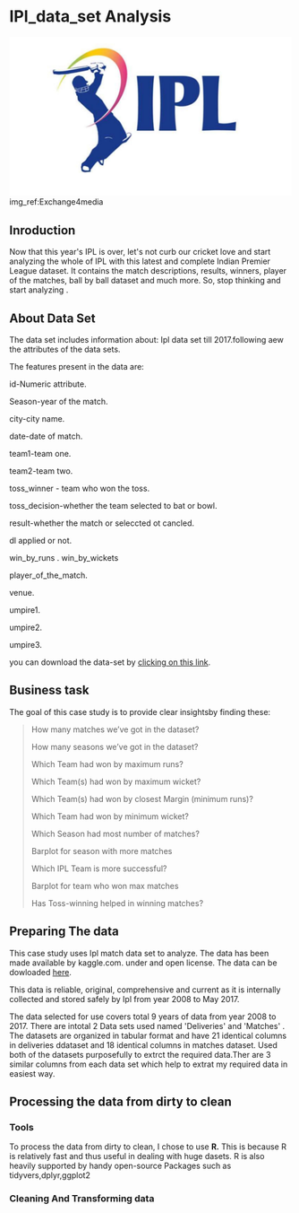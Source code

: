 # IPl_data_set Analysis
![ipl Image](Images/ipl%20image.jpg)
img_ref:Exchange4media

## Inroduction

Now that this year's IPL is over, let's not curb our cricket love and start analyzing the whole of IPL with this latest and complete Indian Premier League dataset. It contains the match descriptions, results, winners, player of the matches, ball by ball dataset and much more. So, stop thinking and start analyzing .

## About Data Set

The data set includes information about: Ipl data set till 2017.following aew the attributes of the data sets.

The features present in the data are:

id-Numeric attribute.

Season-year of the match.

city-city name.

date-date of match.

team1-team one.

team2-team two.

toss_winner - team who won the toss.

toss_decision-whether the team selected to bat or bowl.
 
result-whether the match or seleccted ot cancled.

dl applied or not.

win_by_runs
.
win_by_wickets

player_of_the_match.

venue.

umpire1.

umpire2.

umpire3.

you can download the data-set by [clicking on this link](https://www.kaggle.com/datasets/patrickb1912/ipl-complete-dataset-20082020).

## Business task
The goal of this case study is to provide clear insightsby finding these:

>How many matches we’ve got in the dataset?
>
>How many seasons we’ve got in the dataset?
>
>Which Team had won by maximum runs?
>
>Which Team(s) had won by maximum wicket?
>
>Which Team(s) had won by closest Margin (minimum runs)?
>
>Which Team had won by minimum wicket?
>
>Which Season had most number of matches?
>
>Barplot for season with more matches
>
>Which IPL Team is more successful?
>
>Barplot for team who won max matches
>
>Has Toss-winning helped in winning matches?

## Preparing The data

This case study uses Ipl match data set  to analyze. The data has been made available by kaggle.com. under and open license. The data can be dowloaded [here](https://www.kaggle.com/datasets/patrickb1912/ipl-complete-dataset-20082020).

This data is reliable, original, comprehensive and current as it is internally collected and stored safely by Ipl from year 2008 to May 2017. 

The data selected for use covers total 9 years of data from year 2008 to 2017. There are intotal 2 Data sets used named 'Deliveries' and 'Matches' . The datasets are organized in tabular format and have 21 identical columns in deliveries ddataset and 18 identical columns in matches dataset. Used both of the datasets purposefully to extrct the required data.Ther are 3 similar columns from each data set which help to extrat my required data in easiest way.

## Processing the data from dirty to clean 

### Tools

To process the data from dirty to clean, I chose to use **R.** This is because R is relatively fast and thus useful in dealing with huge dasets. R is also heavily supported by handy open-source Packages such as tidyvers,dplyr,ggplot2

### Cleaning And Transforming data 



